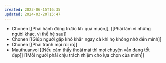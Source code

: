 ```yaml
---
created: 2023-06-15T16:35
updated: 2024-03-20T15:47
---
```

- Chonen [[Phải hành động trước khi quá muộn]], [[Phải làm vì những người khác, vì thế hệ sau]]
- Chonen [[Giúp người gặp khó khăn ngay cả khi họ không nhờ đến mình]]
- Chonen [[Phải tránh mọi rủi ro]]
- Mauthuanvoi [[Nếu cảm thấy thoải mái thì mọi chuyện vẫn đang tốt đẹp]] [[Mỗi người phải chịu trách nhiệm cho lựa chọn của mình]]
